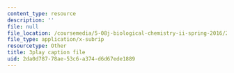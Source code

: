 ```yaml
---
content_type: resource
description: ''
file: null
file_location: /coursemedia/5-08j-biological-chemistry-ii-spring-2016/2da0d78778ae53c6a374d6d67ede1889_6QK1PUjCkDY.vtt
file_type: application/x-subrip
resourcetype: Other
title: 3play caption file
uid: 2da0d787-78ae-53c6-a374-d6d67ede1889
---
```

